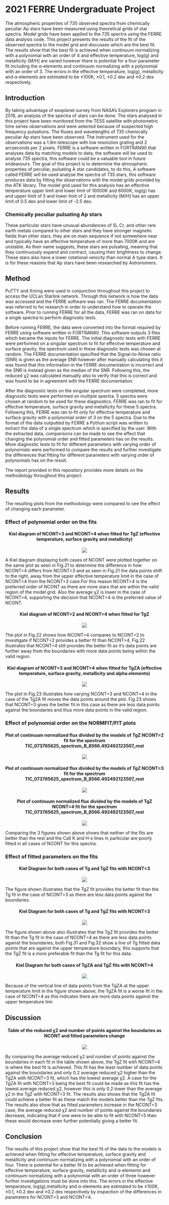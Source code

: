 # 2021 FERRE Undergraduate Project

The atmospheric properties of 735 observed spectra from chemically peculiar Ap stars have been measured using theoretical grids of star spectra. Model grids have been applied to the 735 spectra using the FERRE data analysis code. This project presents the results of the fit of the observed spectra to the model grid and discusses which are the best fit. The results show that the best fit is achieved when continuum normalizing with a polynomial with an order of 4 and effective temperature, log(g) and metallicity [M/H] are varied however there is potential for a four parameter fit including the α-elements and continuum normalizing with a polynomial with an order of 3. The errors in the effective temperature, log(g), metallicity and α-elements are estimated to be ±100K, ±0.1, ±0.2 dex and ±0.2 dex respectively.

## Introduction

By taking advantage of exoplanet survey from NASA’s Explorers program in 2018, an analysis of the spectra of stars can be done. The stars analysed in this project have been monitored from the TESS satellite with photometric time series observations and were selected because of suspected high frequency pulsations. The fluxes and wavelengths of 735 chemically peculiar Ap stars have been observed. The instrument used for the observations was a 1.9m telescope with low resolution grating and 2 arcseconds per 2 pixels. FERRE is a software written in FORTRAN90 that analyses data by matching models to data, the software will be used to analyse 735 spectra, this software could be a valuable tool in future endeavours. The goal of this project is to determine the atmospheric properties of peculiar, pulsating A star candidates, to do this, A software called FERRE will be used analyse the spectra of 735 stars, this software produces data by fitting the observations with the model grids provided by the ATK library. The model grid used for this analysis has an effective temperature upper limit and lower limit of 10000K and 6000K, log(g) has and upper limit of 5 and lower limit of 2 and metallicity [M/H] has an upper limit of 0.5 dex and lower limit of -2.5 dex.

### Chemically peculiar pulsating Ap stars 

These particular stars have unusual abundances of Si, Cr, and other rare earth metals compared to other stars and they have stronger magnetic fields than other stars, they are on main sequence if not somewhere near and typically have an effective temperature of more than 7000K and are unstable. As their name suggests, these stars are pulsating, meaning that they continuously expand and contract, causing their brightness to change. These stars also have a lower rotational velocity than normal A type stars. It is for these reasons that Ap stars have been researched by Astronomers.

## Method

PuTTY and Xming were used in conjunction throughout this project to access the UCLan Starlink network. Through this network is how the data was accessed and the FERRE software was ran. The FERRE documentation was referred to for research in order to understand how to operate the software. Prior to running FERRE for all the data, FERRE was ran on data for a single spectra to perform diagnostic tests.

Before running FERRE, the data were converted into the format required by FERRE using software written in FORTRAN90. This software outputs 3 files which became the inputs for FERRE. The initial diagnostic tests with FERRE were performed on a singular spectrum to fit for effective temperature and surface gravity, the spectrum used in these diagnostic tests was chosen at random. The FERRE documentation specified that the Signal-to-Noise ratio (SNR) is given as the average SNR however after manually calculating this it was found that this information in the FERRE documentation is incorrect and the SNR is instead given as the median of the SNR. Following this, the reduced χ2 was calculated manually also to verify that this is correct and was found to be in agreement with the FERRE documentation.

After the diagnostic tests on the singular spectrum were completed, more diagnostic tests were performed on multiple spectra. 5 spectra were chosen at random to be used for these diagnostics. FERRE was ran to fit for effective temperature, surface gravity and metallicity for these 5 spectra. Following this, FERRE was ran to fit only for effective temperature and surface gravity with a polynomial order of 3 on the 5 spectra. Due to the format of the data outputted by FERRE a Python script was written to extract the data of a single spectrum which is specified by the user. With the extracted data, comparisons can be made to see the effect that changing the polynomial order and fitted parameters has on the results. More diagnostic tests to fit for different parameters with varying order of polynomials were performed to compare the results and further investigate the differences that fitting for different parameters with varying order of polynomials has on the result.

The report provided in this repository provides more details on the methodology throughout this project.

## Results

The resulting plots from the methodology were compared to see the effect of changing each parameter.

### Effect of polynomial order on the fits

<h4 align=center> Kiel diagram of NCONT=3 and NCONT=4 when fitted for TgZ (effective temperature, surface gravity and metallicity) </h4>

<div align="center">
  
![](https://raw.githubusercontent.com/ohughes1207/Academic_Projects/main/2021_FERRE_Undergraduate_Project/figs/TgZ_3+4.png)

</div>


A Kiel diagram displaying both cases of NCONT were plotted together on the same plot as seen in Fig.21 to determine the difference in how NCONT=4 differs from NCONT=3 and as seen in Fig.21 the data points shift to the right, away from the upper effective temperature limit in the case of NCONT=4 from the NCONT=3 case.For this reason NCONT=4 is the preferred order of NCONT as there are more stars that are within the valid region of the model grid. Also the average χ2 is lower in the case of NCONT=4, supporting the decision that NCONT=4 is the preferred value of NCONT.

<h4 align=center> Kiel diagram of NCONT=2 and NCONT=4 when fitted for TgZ </h4>

<div align="center">
  
![](https://raw.githubusercontent.com/ohughes1207/Academic_Projects/main/2021_FERRE_Undergraduate_Project/figs/TgZ_2+4.png)

</div>


The plot in Fig.22 shows how NCONT=4 compares to NCONT=2 to investigate if NCONT=2 provides a better fit than NCONT=4, Fig.22 illustrates that NCONT=4 still provides the better fit as it’s data points are further away from the boundaries with more data points being within the valid region.


<h4 align=center> Kiel diagram of NCONT=3 and NCONT=4 when fitted for TgZA (effective temperature, surface gravity, metallicity and alpha elements) </h4>

<div align="center">
  
![](https://raw.githubusercontent.com/ohughes1207/Academic_Projects/main/2021_FERRE_Undergraduate_Project/figs/TgZA_3+4.png)

</div>


The plot in Fig.23 illustrates how varying NCONT=3 and NCONT=4 in the case of the TgZA fit moves the data points around the plot. Fig.23 shows that NCONT=3 gives the better fit in this case as there are less data points against the boundaries and thus more data points in the valid region.



### Effect of polynomial order on the NORMFIT/FIT plots

<h4 align=center> Plot of continuum normalized flux divided by the models of TgZ NCONT=2 fit for the spectrum TIC_073765625_spectrum_B_8566.492492123507_rest </h4>

<div align="center">

![](https://raw.githubusercontent.com/ohughes1207/Academic_Projects/main/2021_FERRE_Undergraduate_Project/figs/Spectra2_TgZ_NCONT2_NORMFITFIT.png)

</div>



<h4 align=center> Plot of continuum normalized flux divided by the models of TgZ NCONT=3 fit for the spectrum TIC_073765625_spectrum_B_8566.492492123507_rest </h4>

<div align="center">

![](https://raw.githubusercontent.com/ohughes1207/Academic_Projects/main/2021_FERRE_Undergraduate_Project/figs/Spectra2_TgZ_NCONT3_NORMFITFIT.png)

</div>



<h4 align=center> Plot of continuum normalized flux divided by the models of TgZ NCONT=4 fit for the spectrum TIC_073765625_spectrum_B_8566.492492123507_rest </h4>

<div align="center">

![](https://raw.githubusercontent.com/ohughes1207/Academic_Projects/main/2021_FERRE_Undergraduate_Project/figs/Spectra2_TgZ_NCONT4_NORMFITFIT.png)

</div>


Comparing the 3 figures shown above shows that neither of the fits are better than the rest and the CaII K and H-ϵ lines in particular are poorly fitted in all cases of NCONT for this spectra.


### Effect of fitted parameters on the fits

<h4 align=center> Kiel Diagram for both cases of Tg and TgZ fits with NCONT=3 </h4>

<div align="center">

![](https://raw.githubusercontent.com/ohughes1207/Academic_Projects/main/2021_FERRE_Undergraduate_Project/figs/3_Tg_vs_TgZ.png)

</div>

The figure shown illustrates that the TgZ fit provides the better fit than the Tg fit in the case of NCONT=3 as there are less data points against the boundaries.

<h4 align=center> Kiel Diagram for both cases of Tg and TgZ fits with NCONT=3 </h4>

<div align="center">

![](https://raw.githubusercontent.com/ohughes1207/Academic_Projects/main/2021_FERRE_Undergraduate_Project/figs/4_Tg_vs_TgZ.png)

</div>

The figure shown above also illustrates that the TgZ fit provides the better fit than the Tg fit in the case of NCONT=4 as there are less data points against the boundaries, both Fig.31 and Fig.32 show a line of Tg fitted data points that are against the upper temperature boundary, this supports that the TgZ fit is a more preferable fit than the Tg fit for this data.



<h4 align=center> Kiel Diagram for both cases of TgZA and TgZ fits with NCONT=4 </h4>

<div align="center">

![](https://raw.githubusercontent.com/ohughes1207/Academic_Projects/main/2021_FERRE_Undergraduate_Project/figs/4_TgZA_vs_TgZ.png)

</div>

Because of the vertical line of data points from the TgZA at the upper temperature limit in the figure shown above, the TgZA fit is a worse fit in the case of NCONT=4 as this indicates there are more data points against the upper temperature limi

## Discussion


<h4 align=center> Table of the reduced χ2 and number of points against the boundaries as NCONT and fitted parameters change </h4>

<div align="center">

![](https://raw.githubusercontent.com/ohughes1207/Academic_Projects/main/2021_FERRE_Undergraduate_Project/figs/4_TgZA_vs_TgZ.png)

</div>

By comparing the average reduced χ2 and number of points against the boundaries in each fit in the table shown above, the TgZ fit with NCONT=4 is where the best fit is achieved. This fit has the least number of data points against the boundaries and only 0.2 average reduced χ2 higher than the TgZA with NCONT=3 fit, which has the lowest average χ2. A case for the TgZA fit with NCONT=3 being the best fit could be made as this fit has the lowest average reduced χ2, however this is only 0.2 lower than the average χ2 in the TgZ with NCONT=3 fit. The results also shows that the TgZA fit could achieve a better fit as these match the models better than the TgZ fits. The results also show that as fitted parameters increase in the NCONT=3 case, the average reduced χ2 and number of points against the boundaries decrease, indicating that if one were to be able to fit with NCONT=5 then these would decrease even further potentially giving a better fit.

## Conclusion

The results of this project show that the best fit of the data to the models is achieved when fitting for effective temperature, surface gravity and metallicity and continuum normalizing with a polynomial with an order of four. There is potential for a better fit to be achieved when fitting for effective temperature, surface gravity, metallicity and α-elements and continuum normalizing with a polynomial with an order of three however further investigations must be done into this. The errors in the effective temperature, log(g),metallicity and α-elements are estimated to be ±100K, ±0.1, ±0.2 dex and ±0.2 dex respectively by inspection of the differences in parameters for NCONT=3 and NCONT=4.